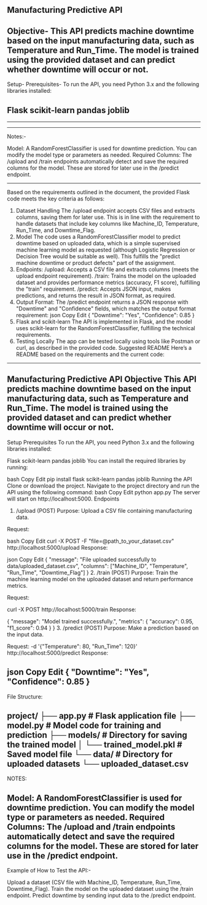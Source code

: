 Manufacturing Predictive API
----------------------------------
Objective-
This API predicts machine downtime based on the input manufacturing data, such as Temperature and Run_Time. The model is trained using the provided dataset and can predict whether downtime will occur or not.
-------------------------------------
Setup-
Prerequisites-
To run the API, you need Python 3.x and the following libraries installed:

Flask
scikit-learn
pandas
joblib
---------------------------------------------

--------------------------------------------
---------------------------------------------------
Notes:-

Model: A RandomForestClassifier is used for downtime prediction. You can modify the model type or parameters as needed.
Required Columns: The /upload and /train endpoints automatically detect and save the required columns for the model. These are stored for later use in the /predict endpoint.

-------------------------------------------------------
Based on the requirements outlined in the document, the provided Flask code meets the key criteria as follows:

1. Dataset Handling
The /upload endpoint accepts CSV files and extracts columns, saving them for later use. This is in line with the requirement to handle datasets that include key columns like Machine_ID, Temperature, Run_Time, and Downtime_Flag.
2. Model
The code uses a RandomForestClassifier model to predict downtime based on uploaded data, which is a simple supervised machine learning model as requested (although Logistic Regression or Decision Tree would be suitable as well). This fulfills the "predict machine downtime or product defects" part of the assignment.
3. Endpoints:
/upload: Accepts a CSV file and extracts columns (meets the upload endpoint requirement).
/train: Trains the model on the uploaded dataset and provides performance metrics (accuracy, F1 score), fulfilling the "train" requirement.
/predict: Accepts JSON input, makes predictions, and returns the result in JSON format, as required.
5. Output Format:
The /predict endpoint returns a JSON response with "Downtime" and "Confidence" fields, which matches the output format requirement:
json
Copy
Edit
{ "Downtime": "Yes", "Confidence": 0.85 }
6. Flask and scikit-learn
The API is implemented in Flask, and the model uses scikit-learn for the RandomForestClassifier, fulfilling the technical requirements.
7. Testing Locally
The app can be tested locally using tools like Postman or curl, as described in the provided code.
Suggested README
Here’s a README based on the requirements and the current code:
---------------------------------------------
Manufacturing Predictive API
Objective
This API predicts machine downtime based on the input manufacturing data, such as Temperature and Run_Time. The model is trained using the provided dataset and can predict whether downtime will occur or not.
-------------------------------------
Setup
Prerequisites
To run the API, you need Python 3.x and the following libraries installed:

Flask
scikit-learn
pandas
joblib
You can install the required libraries by running:

bash
Copy
Edit
pip install flask scikit-learn pandas joblib
Running the API
Clone or download the project.
Navigate to the project directory and run the API using the following command:
bash
Copy
Edit
python app.py
The server will start on http://localhost:5000.
Endpoints
1. /upload (POST)
Purpose: Upload a CSV file containing manufacturing data.

Request:

bash
Copy
Edit
curl -X POST -F "file=@path_to_your_dataset.csv" http://localhost:5000/upload
Response:

json
Copy
Edit
{
  "message": "File uploaded successfully to data/uploaded_dataset.csv",
  "columns": ["Machine_ID", "Temperature", "Run_Time", "Downtime_Flag"]
}
2. /train (POST)
Purpose: Train the machine learning model on the uploaded dataset and return performance metrics.

Request:


curl -X POST http://localhost:5000/train
Response:

{
  "message": "Model trained successfully.",
  "metrics": {
    "accuracy": 0.95,
    "f1_score": 0.94
  }
}
3. /predict (POST)
Purpose: Make a prediction based on the input data.

Request:
-d '{"Temperature": 80, "Run_Time": 120}' \
http://localhost:5000/predict
Response:

json
Copy
Edit
{
  "Downtime": "Yes",
  "Confidence": 0.85
}
----------------------------
File Structure: 

project/
├── app.py                  # Flask application file
├── model.py                # Model code for training and prediction
├── models/                 # Directory for saving the trained model
│   └── trained_model.pkl   # Saved model file
└── data/                   # Directory for uploaded datasets
    └── uploaded_dataset.csv
--------------
NOTES:

Model: A RandomForestClassifier is used for downtime prediction. You can modify the model type or parameters as needed.
Required Columns: The /upload and /train endpoints automatically detect and save the required columns for the model. These are stored for later use in the /predict endpoint.
--------------
Example of How to Test the API:-

Upload a dataset (CSV file with Machine_ID, Temperature, Run_Time, Downtime_Flag).
Train the model on the uploaded dataset using the /train endpoint.
Predict downtime by sending input data to the /predict endpoint.
